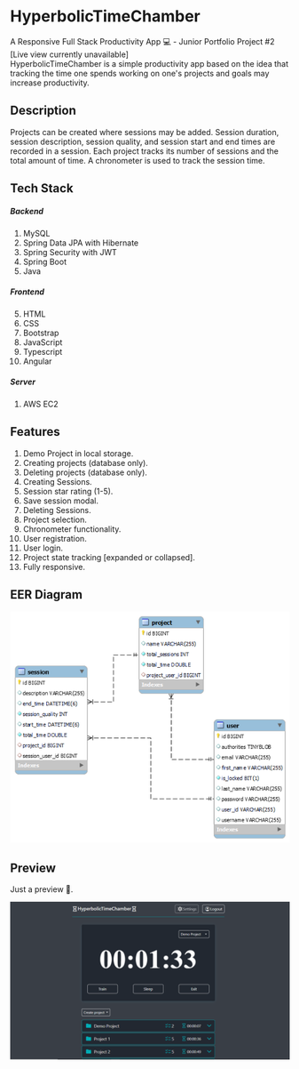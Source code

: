 # HyperbolicTimeChamber
A Responsive Full Stack Productivity App 💻 - Junior Portfolio Project #2 [Live view currently unavailable]
<br>
HyperbolicTimeChamber is a simple productivity app based on the idea that tracking the time one spends working on one's projects and goals may increase productivity.

## Description
Projects can be created where sessions may be added. Session duration, session description, session quality, and session start and end times are recorded in a session. Each project tracks its number of sessions and the total amount of time. A chronometer is used to track the session time. 

## Tech Stack
##### Backend
1. MySQL
2. Spring Data JPA with Hibernate
3. Spring Security with JWT
3. Spring Boot
4. Java

##### Frontend
5. HTML
6. CSS
7. Bootstrap
8. JavaScript
9. Typescript
10. Angular

##### Server
1. AWS EC2

## Features
1. Demo Project in local storage.
2. Creating projects (database only).
3. Deleting projects (database only).
4. Creating Sessions.
5. Session star rating (1-5).
6. Save session modal.
7. Deleting Sessions.
8. Project selection.
9. Chronometer functionality.
10. User registration.
11. User login.
12. Project state tracking [expanded or collapsed].
13. Fully responsive.    

## EER Diagram
![alt text](https://github.com/edgarfrancisco2022/HyperbolicTimeChamber/blob/main/HyperbolicTimeChamber%20EER%20Diagram.png?raw=true)

## Preview
Just a preview 👀.

![alt text](https://github.com/edgarfrancisco2022/HyperbolicTimeChamber/blob/main/HyperbolicTmeChamber%20Chronometer.png)
   

